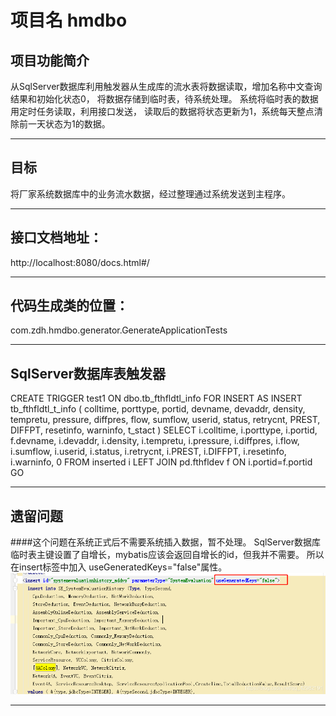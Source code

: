 # 项目名 hmdbo
## 项目功能简介
从SqlServer数据库利用触发器从生成库的流水表将数据读取，增加名称中文查询结果和初始化状态0，
将数据存储到临时表，待系统处理。
系统将临时表的数据用定时任务读取，利用接口发送，
读取后的数据将状态更新为1，系统每天整点清除前一天状态为1的数据。
****
## 目标
将厂家系统数据库中的业务流水数据，经过整理通过系统发送到主程序。
****
## 接口文档地址：
http://localhost:8080/docs.html#/
****
## 代码生成类的位置：
com.zdh.hmdbo.generator.GenerateApplicationTests
****
## SqlServer数据库表触发器
CREATE TRIGGER test1 ON dbo.tb_fthfldtl_info FOR INSERT AS INSERT tb_fthfldtl_t_info (
colltime,
porttype,
portid,
devname,
devaddr,
density,
tempretu,
pressure,
diffpres,
flow,
sumflow,
userid,
status,
retrycnt,
PREST,
DIFFPT,
resetinfo,
warninfo,
t_stact
) SELECT
i.colltime,
i.porttype,
i.portid,
f.devname,
i.devaddr,
i.density,
i.tempretu,
i.pressure,
i.diffpres,
i.flow,
i.sumflow,
i.userid,
i.status,
i.retrycnt,
i.PREST,
i.DIFFPT,
i.resetinfo,
i.warninfo,
0
FROM
inserted i LEFT JOIN pd.fthfldev f ON i.portid=f.portid
GO
****

## 遗留问题
####这个问题在系统正式后不需要系统插入数据，暂不处理。
SqlServer数据库临时表主键设置了自增长，mybatis应该会返回自增长的id，但我并不需要。
所以在insert标签中加入 useGeneratedKeys="false"属性。
![img.png](img.png)

****

